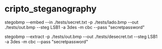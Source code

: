 # cripto_steganography

stegobmp --embed --in ./tests/secret.txt  -p ./tests/lado.bmp  --out ./tests/out.bmp --steg LSB1 -a 3des -m cbc --pass "secretpassword"

stegobmp --extract -p ./tests/out.bmp --out ./tests/desecret.txt --steg LSB1 -a 3des -m cbc --pass "secretpassword"
